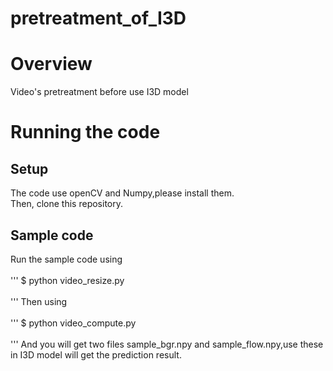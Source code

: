 # pretreatment_of_I3D
<h1>Overview</h1>

Video's pretreatment before use I3D model

<h1>Running the code</h1>

<h2>Setup</h2>
The code use openCV and Numpy,please install them.<br>
Then, clone this repository.<br>

<h2>Sample code</h2>
Run the sample code using<br><br>
'''
$ python video_resize.py<br><br>
'''
Then using<br><br>
'''
$ python video_compute.py<br><br>
'''
And you will get two files sample_bgr.npy and sample_flow.npy,use these in I3D model will get the prediction result.
